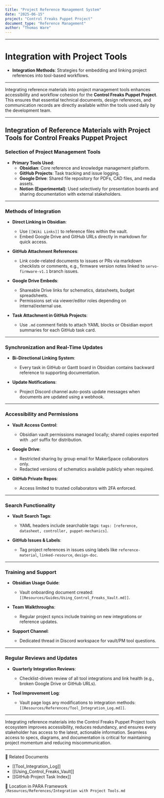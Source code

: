 ```yaml
---
title: "Project Reference Management System"
date: "2025-06-15"
project: "Control Freaks Puppet Project"
document_type: "Reference Management"
author: "Thomas Ware"
---
```

---
# Integration with Project Tools

- **Integration Methods**: Strategies for embedding and linking project references into tool-based workflows.

---
Integrating reference materials into project management tools enhances accessibility and workflow cohesion for the **Control Freaks Puppet Project**. This ensures that essential technical documents, design references, and communication records are directly available within the tools used daily by the development team.

---

## Integration of Reference Materials with Project Tools for Control Freaks Puppet Project

### Selection of Project Management Tools

- **Primary Tools Used**:
  - **Obsidian**: Core reference and knowledge management platform.
  - **GitHub Projects**: Task tracking and issue logging.
  - **Google Drive**: Shared file repository for PDFs, CAD files, and media assets.
  - **Notion (Experimental)**: Used selectively for presentation boards and sharing documentation with external stakeholders.

---

### Methods of Integration

- **Direct Linking in Obsidian**:
  - Use `[[Wiki Links]]` to reference files within the vault.
  - Embed Google Drive and GitHub URLs directly in markdown for quick access.

- **GitHub Attachment References**:
  - Link code-related documents to issues or PRs via markdown checklists or comments, e.g., firmware version notes linked to `servo-firmware-v1.1` branch issues.

- **Google Drive Embeds**:
  - Shareable Drive links for schematics, datasheets, budget spreadsheets.
  - Permissions set via viewer/editor roles depending on internal/external use.

- **Task Attachment in GitHub Projects**:
  - Use `.md` comment fields to attach YAML blocks or Obsidian export summaries for each GitHub task card.

---

### Synchronization and Real-Time Updates

- **Bi-Directional Linking System**:
  - Every task in GitHub or Gantt board in Obsidian contains backward reference to supporting documentation.

- **Update Notifications**:
  - Project Discord channel auto-posts update messages when documents are updated using a webhook.

---

### Accessibility and Permissions

- **Vault Access Control**:
  - Obsidian vault permissions managed locally; shared copies exported with `.pdf` suffix for distribution.
  
- **Google Drive**:
  - Restricted sharing by group email for MakerSpace collaborators only.
  - Redacted versions of schematics available publicly when required.

- **GitHub Private Repos**:
  - Access limited to trusted collaborators with 2FA enforced.

---

### Search Functionality

- **Vault Search Tags**:
  - YAML headers include searchable tags: `tags: [reference, datasheet, controller, puppet-mechanics]`.

- **GitHub Issues & Labels**:
  - Tag project references in issues using labels like `reference-material`, `linked-resource`, `design-doc`.

---

### Training and Support

- **Obsidian Usage Guide**:
  - Vault onboarding document created: `[[Resources/Guides/Using_Control_Freaks_Vault.md]]`.

- **Team Walkthroughs**:
  - Regular project syncs include training on new integrations or reference updates.

- **Support Channel**:
  - Dedicated thread in Discord workspace for vault/PM tool questions.

---

### Regular Reviews and Updates

- **Quarterly Integration Reviews**:
  - Checklist-driven review of all tool integrations and link health (e.g., broken Google Drive or GitHub URLs).

- **Tool Improvement Log**:
  - Vault page logs any modifications to integration methods: `[[Resources/References/Tool_Integration_Log.md]]`.

---

Integrating reference materials into the Control Freaks Puppet Project tools ecosystem improves accessibility, reduces redundancy, and ensures every stakeholder has access to the latest, actionable information. Seamless access to specs, diagrams, and documentation is critical for maintaining project momentum and reducing miscommunication.

---

🔗 Related Documents  
- [[Tool_Integration_Log]]  
- [[Using_Control_Freaks_Vault]]  
- [[GitHub Project Task Index]]

📁 Location in PARA Framework  
`/Resources/References/Integration with Project Tools.md`
